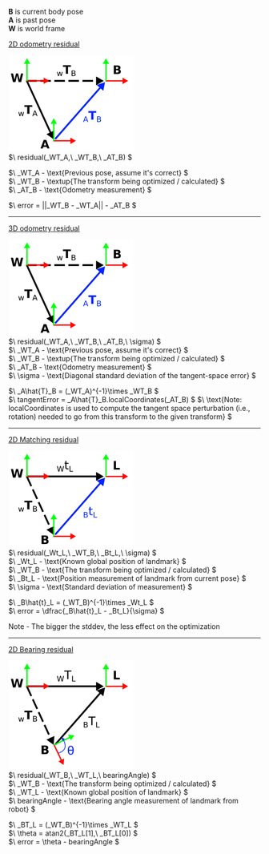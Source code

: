 **B** is current body pose  
**A** is past pose  
**W** is world frame  

<ins>2D odometry residual</ins>  

![transforms](pngs/2D_odometry_residual.png)  
$\ residual(_WT_A,\ _WT_B,\ _AT_B) $  

$\ _WT_A - \text{Previous pose, assume it's correct} $  
$\ _WT_B - \textup{The transform being optimized / calculated} $  
$\ _AT_B - \text{Odometry measurement} $  

$\ error = ||_WT_B - _WT_A|| - _AT_B $  

------
<ins>3D odometry residual</ins>

![transforms](pngs/3D_odometry_residual.png)  
$\ residual(_WT_A,\ _WT_B,\ _AT_B,\ \sigma)  $  
$\ _WT_A - \text{Previous pose, assume it's correct} $  
$\ _WT_B - \textup{The transform being optimized / calculated} $  
$\ _AT_B - \text{Odometry measurement} $  
$\ \sigma - \text{Diagonal standard deviation of the tangent-space error} $ 

$\ _A\hat{T}_B = (_WT_A)^{-1}\times _WT_B  $  
$\ tangentError = _A\hat{T}_B.localCoordinates(_AT_B) $
$\ \text{Note: localCoordinates is used to compute the tangent space perturbation (i.e., rotation) needed to go from this transform to the given transform} $

------
<ins>2D Matching residual </ins>  

![transforms](pngs/matching_residual.png)  
$\ residual(_Wt_L,\ _WT_B,\ _Bt_L,\ \sigma) $  
$\ _Wt_L - \text{Known global position of landmark} $  
$\ _WT_B - \text{The transform being optimized / calculated} $  
$\ _Bt_L - \text{Position measurement of landmark from current pose} $  
$\ \sigma - \text{Standard deviation of measurement} $  

$\ _B\hat{t}_L = (_WT_B)^{-1}\times _Wt_L $  
$\ error = \dfrac{_B\hat{t}_L - _Bt_L}{\sigma} $  

Note - The bigger the stddev, the less effect on the optimization  

-----  
<ins>2D Bearing residual </ins>

![transforms](pngs/2D_bearing_residual.png)  
$\ residual(_WT_B,\ _WT_L,\ bearingAngle) $  
$\ _WT_B - \text{The transform being optimized / calculated} $  
$\ _WT_L - \text{Known global position of landmark} $  
$\ bearingAngle - \text{Bearing angle measurement of landmark from robot} $  

$\ _BT_L = (_WT_B)^{-1}\times _WT_L $  
$\ \theta = atan2(_BT_L[1],\ _BT_L[0]) $  
$\ error = \theta - bearingAngle $